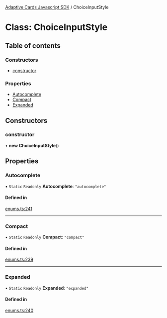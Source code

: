 [Adaptive Cards Javascript SDK](../README.md) / ChoiceInputStyle

# Class: ChoiceInputStyle

## Table of contents

### Constructors

- [constructor](ChoiceInputStyle.md#constructor)

### Properties

- [Autocomplete](ChoiceInputStyle.md#autocomplete)
- [Compact](ChoiceInputStyle.md#compact)
- [Expanded](ChoiceInputStyle.md#expanded)

## Constructors

### constructor

• **new ChoiceInputStyle**()

## Properties

### Autocomplete

▪ `Static` `Readonly` **Autocomplete**: ``"autocomplete"``

#### Defined in

[enums.ts:241](https://github.com/asseco-see/AdaptiveCards/blob/d5d2c7b75/source/nodejs/adaptivecards/src/enums.ts#L241)

___

### Compact

▪ `Static` `Readonly` **Compact**: ``"compact"``

#### Defined in

[enums.ts:239](https://github.com/asseco-see/AdaptiveCards/blob/d5d2c7b75/source/nodejs/adaptivecards/src/enums.ts#L239)

___

### Expanded

▪ `Static` `Readonly` **Expanded**: ``"expanded"``

#### Defined in

[enums.ts:240](https://github.com/asseco-see/AdaptiveCards/blob/d5d2c7b75/source/nodejs/adaptivecards/src/enums.ts#L240)

